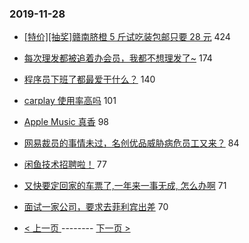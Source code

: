 ### 2019-11-28 
- [[特价][抽奖]赣南脐橙 5 斤试吃装包邮只要 28 元](https://www.v2ex.com/t/623911) 424
- [每次理发都被追着办会员，我都不想理发了~](https://www.v2ex.com/t/623893) 174
- [程序员下班了都最爱干什么？](https://www.v2ex.com/t/623752) 140
- [carplay 使用率高吗](https://www.v2ex.com/t/623810) 101
- [Apple Music 真香](https://www.v2ex.com/t/623792) 98
- [网易裁员的事情未过，名创优品威胁病危员工又来？](https://www.v2ex.com/t/623894) 84
- [闲鱼技术招聘啦！](https://www.v2ex.com/t/623823) 77
- [又快要定回家的车票了,一年来一事无成, 怎么办啊](https://www.v2ex.com/t/623914) 71
- [面试一家公司，要求去菲利宾出差](https://www.v2ex.com/t/623755) 70 

- [ < 上一页 ](https://github.com/able8/v2ex-hot-record/blob/master/2019-11-27.md) -------- [ 下一页 > ](https://github.com/able8/v2ex-hot-record/blob/master/2019-11-29.md)